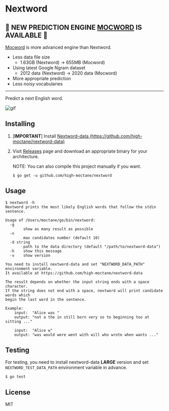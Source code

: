 # Nextword

## **🎉 NEW PREDICTION ENGINE [MOCWORD](https://github.com/high-moctane/mocword) IS AVAILABLE 🎉**

[Mocword](https://github.com/high-moctane/mocword) is more advanced engine than Nextword.

- Less data file size
  - 1.63GB (Nextword) -> 655MB (Mocword)
- Using latest Google Ngram dataset
  - 2012 data (Nextword) -> 2020 data (Mocword)
- More appropriate prediction
- Less noisy vocabularies

---

Predict a next English word.

![gif](img/terminal.gif)

## Installing

1. [**IMPORTANT**] Install [Nextword-data (https://github.com/high-moctane/nextword-data)](https://github.com/high-moctane/nextword-data)

2. Visit [Releases](https://github.com/high-moctane/nextword/releases) page and
   download an appropriate binary for your architecture.

   NOTE: You can also compile this project manually if you want.

   ```
   $ go get -u github.com/high-moctane/nextword
   ```

## Usage

```
$ nextword -h
Nextword prints the most likely English words that follow the stdin sentence.

Usage of /Users/moctane/go/bin/nextword:
  -g
    	show as many result as possible
  -n
    	max candidates number (default 10)
  -d string
    	path to the data directory (default "/path/to/nextword-data")
  -h	show this message
  -v	show version

You need to install nextword-data and set "NEXTWORD_DATA_PATH" environment variable.
It available at https://github.com/high-moctane/nextword-data

The result depends on whether the input string ends with a space character.
If the string does not end with a space, nextword will print candidate words which
begin the last word in the sentence.

Example:
	input:  "Alice was "
	output: "not a the in still born very so to beginning too at sitting ..."

	input:  "Alice w"
	output: "was would were went with will who wrote when wants ..."
```

## Testing

For testing, you need to install nextword-data **LARGE** version and set
`NEXTWORD_TEST_DATA_PATH` environment variable in advance.

```
$ go test
```

## License

MIT
